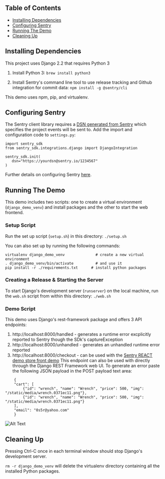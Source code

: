 ## Table of Contents
- [Installing Dependencies](#installing-dependencies)
- [Configuring Sentry](#configuring-sentry)
- [Running The Demo](#running-the-demo)
- [Cleaning Up](#cleaning-up)

## Installing Dependencies
This project uses Django 2.2 that requires Python 3

1. Install Python 3:
`brew install python3`

2. Install Sentry's command line tool to use release tracking and Github integration for commit data:
`npm install -g @sentry/cli`

This demo uses npm, pip, and virtualenv.

## Configuring Sentry

The Sentry client library requires a [DSN generated from Sentry](https://docs.sentry.io/quickstart/#configure-the-dsn) which  specifies the project events will be sent to. Add the import and configuration code to `settings.py`:

 ```
import sentry_sdk
from sentry_sdk.integrations.django import DjangoIntegration

sentry_sdk.init(
    dsn="https://yourdsn@sentry.io/1234567"
)
```

Further details on configuring Sentry [here](https://docs.sentry.io/platforms/python/django/).

## Running The Demo

This demo includes two scripts: one to create a virtual environment (`django_demo_venv`) and install packages and the other to start the web frontend.

### Setup Script

Run the set up script (`setup.sh`) in this directory:
`./setup.sh`


You can also set up by running the following commands:
```
virtualenv django_demo_venv              # create a new virtual environment
. django_demo_venv/bin/activate          # and use it
pip install -r ./requirements.txt      # install python packages
```

### Creating a Release & Starting the Server

To start Django's development server (`runserver`) on the local machine, run the `web.sh` script from within this directory:
`./web.sh`


### Demo Script

This demo uses Django's rest-framework package and offers 3 API endpoints:
1. http://localhost:8000/handled - generates a runtime error excplicitly reported to Sentry though the SDk's captureException
2. http://localhost:8000/unhandled - generates an unhandled runtime error reported 
3. http://localhost:8000/checkout - can be used with the [Sentry REACT demo store front demo](https://github.com/sentry-demos/react)
    This endpoint can also be used with directly through the Django REST Framework web UI. To generate an error paste the following JSON payload in the POST payload text area:


```
    {
    "cart": [
        {"id": "wrench", "name": "Wrench", "price": 500, "img": "/static/media/wrench.0371ec11.png"},
        {"id": "wrench", "name": "Wrench", "price": 500, "img": "/static/media/wrench.0371ec11.png"}
    ],
    "email": "0s5r@yahoo.com"
    }

```



![Alt Text](django_demo_setup.gif)


## Cleaning Up

Pressing Ctrl-C once in each terminal window should stop Django's development server.

`rm -r django_demo_venv` will delete the virtualenv directory containing all the installed Python packages.